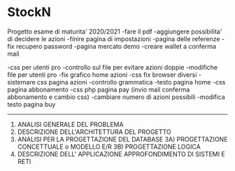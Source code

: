 # StockN

Progetto esame di maturita' 2020/2021
-fare il pdf
-aggiungere possibilita' di decidere le azioni
-finire pagina di impostazioni
-pagina delle referenze
-fix recupero password
-pagina mercato demo
-creare wallet a conferma mail

-css per utenti pro
-controllo sul file per evitare azioni doppie
-modifiche file per utenti pro
-fix grafico home azioni
-css fix browser diversi
-sistemare css pagina azioni
-controllo grammatica
-testo pagina home
-css pagina abbonamento
-css php pagina pay (invio mail conferma abbonamento e cambio css)
-cambiare numero di azioni possibili
-modifica testo pagina buy

---

1. ANALISI GENERALE DEL PROBLEMA
2. DESCRIZIONE DELL'ARCHITETTURA DEL PROGETTO
3. ANALISI PER LA PROGETTAZIONE DEL DATABASE
   3A) PROGETTAZIONE CONCETTUALE o MODELLO E/R
   3B) PROGETTAZIONE LOGICA
4. DESCRIZIONE DELL' APPLICAZIONE <progetto di una parte significativa in php>
   APPROFONDIMENTO DI SISTEMI E RETI
